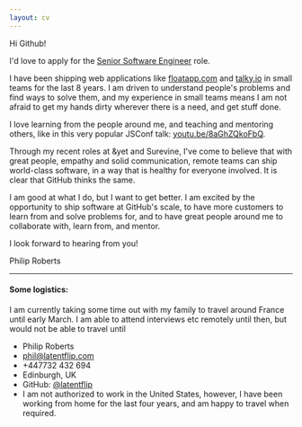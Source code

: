 ```yaml
---
layout: cv
---
```


Hi Github!

I'd love to apply for the [Senior Software Engineer](https://boards.greenhouse.io/github/jobs/953424) role.

I have been shipping web applications like [floatapp.com](https://floatapp.com) and [talky.io](https://talky.io) in small teams for the last 8 years. I am driven to understand people's problems and find ways to solve them, and my experience in small teams means I am not afraid to get my hands dirty wherever there is a need, and get stuff done.

I love learning from the people around me, and teaching and mentoring others, like in this very popular JSConf talk: [youtu.be/8aGhZQkoFbQ](https://youtu.be/8aGhZQkoFbQ).

Through my recent roles at &yet and Surevine, I've come to believe that with great people, empathy and solid communication, remote teams can ship world-class software, in a way that is healthy for everyone involved. It is clear that GitHub thinks the same.

I am good at what I do, but I want to get better. I am excited by the opportunity to ship software at GitHub's scale, to have more customers to learn from and solve problems for, and to have great people around me to collaborate with, learn from, and mentor.

I look forward to hearing from you!

Philip Roberts

---

#### Some logistics:

I am currently taking some time out with my family to travel around France until early March. I am able to attend interviews etc remotely until then, but would not be able to travel until 

* Philip Roberts
* phil@latentflip.com
* +447732 432 694
* Edinburgh, UK
* GitHub: [@latentflip](https://github.com/latentflip)
* I am not authorized to work in the United States, however, I have been working from home for the last four years, and am happy to travel when required.
